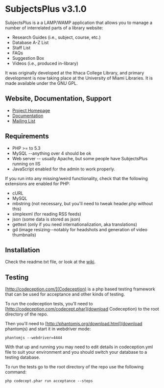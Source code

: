 # SubjectsPlus v3.1.0

SubjectsPlus is a a LAMP/WAMP application that allows you to manage a number of interrelated parts of a library website:

* Research Guides (i.e., subject, course, etc.)
* Database A-Z List
* Staff List
* FAQs
* Suggestion Box
* Videos (i.e., produced in-library)

It was originally developed at the Ithaca College Library, and primary development is now taking place at the University of Miami Libraries.
It is made available under the GNU GPL.

## Website, Documentation, Support

* [Project Homepage](http://www.subjectsplus.com/)
* [Documentation](http://www.subjectsplus.com/wiki)
* [Mailing List](http://groups.google.com/group/subjectsplus)

## Requirements

* PHP >= to 5.3
* MySQL --anything over 4 should be ok
* Web server -- usually Apache, but some people have SubjectsPlus running on IIS
* JavaScript enabled for the admin to work properly. 

If you run into any missing/weird functionality, check that the following extensions are enabled for PHP:

* cURL
* MySQL
* mbstring (not necessary, but you'll need to tweak header.php without this)
* simplexml (for reading RSS feeds)
* json (some data is stored as json)
* gettext (only if you need internationalization, aka translations)
* gd (image resizing--notably for headshots and generation of video thumbnails) 

## Installation

Check the readme.txt file, or look at the [wiki](http://www.subjectsplus.com/wiki).

## Testing

[http://codeception.com/](Codeception) is a php based testing framework that can be used for acceptance and other kinds of testing. 

To run the codeception tests, you'll need to [http://codeception.com/codecept.phar](download Codeception) to the root directory of the repo.

Then you'll need to [http://phantomjs.org/download.html](download phantomjs) and start it in webdriver mode:

    phantomjs --webdriver=4444

With that up and running you may need to edit details in codeception.yml file to suit your environment and you should switch your database to a testing database.

To run the tests go to the root directory of the repo use the following command:
    
    php codecept.phar run acceptance --steps  